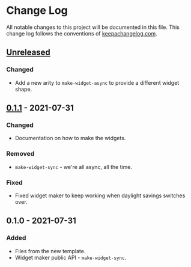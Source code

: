 # Change Log
All notable changes to this project will be documented in this file. This change log follows the conventions of [keepachangelog.com](http://keepachangelog.com/).

## [Unreleased]
### Changed
- Add a new arity to `make-widget-async` to provide a different widget shape.

## [0.1.1] - 2021-07-31
### Changed
- Documentation on how to make the widgets.

### Removed
- `make-widget-sync` - we're all async, all the time.

### Fixed
- Fixed widget maker to keep working when daylight savings switches over.

## 0.1.0 - 2021-07-31
### Added
- Files from the new template.
- Widget maker public API - `make-widget-sync`.

[Unreleased]: https://github.com/your-name/roman-numerals/compare/0.1.1...HEAD
[0.1.1]: https://github.com/your-name/roman-numerals/compare/0.1.0...0.1.1
